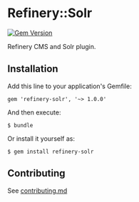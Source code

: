 # Refinery::Solr

[![Gem Version](https://badge.fury.io/rb/refinerycms-solr.png)](http://badge.fury.io/rb/refinerycms-solr)

Refinery CMS and Solr plugin.

## Installation

Add this line to your application's Gemfile:

    gem 'refinery-solr', '~> 1.0.0'

And then execute:

    $ bundle

Or install it yourself as:

    $ gem install refinery-solr

## Contributing

See [contributing.md](contributing.md)
